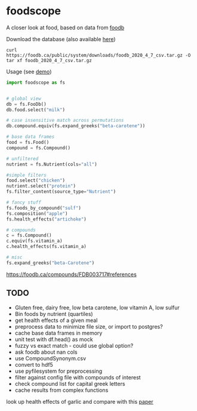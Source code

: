 # foodscope

A closer look at food, based on data from [foodb](https://foodb.ca/)

Download the database (also available
[here](https://foodscope.blob.core.windows.net/data/foodb_2020_4_7_csv.tar.gz))
```
curl https://foodb.ca/public/system/downloads/foodb_2020_4_7_csv.tar.gz -O
tar xf foodb_2020_4_7_csv.tar.gz
```

Usage (see [demo](foodscope/demo.py))

```python
import foodscope as fs


# global view
db = fs.FooDb()
db.food.select("milk")

# case insensitive match across permutations
db.compound.equiv(fs.expand_greeks("beta-carotene"))

# base data frames
food = fs.Food()
compound = fs.Compound()

# unfiltered
nutrient = fs.Nutrient(cols="all")

#simple filters
food.select("chicken")
nutrient.select("protein")
fs.filter_content(source_type="Nutrient")

# fancy stuff
fs.foods_by_compound("sulf")
fs.composition("apple")
fs.health_effects("artichoke")

# compounds
c = fs.Compound()
c.equiv(fs.vitamin_a)
c.health_effects(fs.vitamin_a)

# misc
fs.expand_greeks("beta-Carotene")
```

https://foodb.ca/compounds/FDB003717#references

## TODO
- Gluten free, dairy free, low beta carotene, low vitamin A, low sulfur
- Bin foods by nutrient (quartiles)
- get health effects of a given meal
- preprocess data to minimize file size, or import to postgres?
- cache base data frames in memory
- unit test with df.head() as mock
- fuzzy vs exact match - could use global option?
- ask foodb about nan cols
- use CompoundSynonym.csv
- convert to hdf5
- use pyfilesystem for preprocessing
- filter against config file with compounds of interest
- check compound list for capital greek letters
- cache results from complex functions

look up health effects of garlic and compare with
this [paper](https://www.ncbi.nlm.nih.gov/pmc/articles/PMC4417560/)

